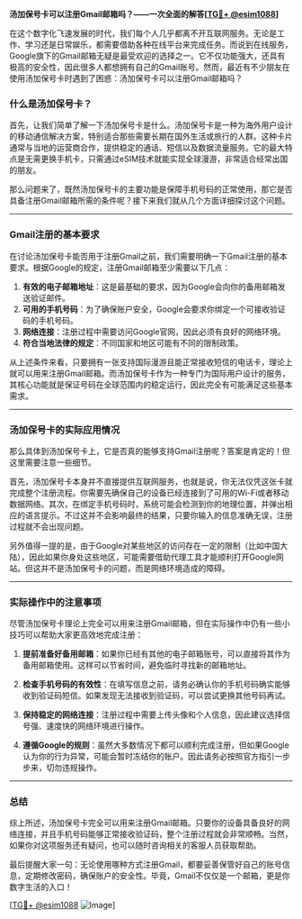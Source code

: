 **汤加保号卡可以注册Gmail邮箱吗？——一次全面的解答[[TG💪+ @esim1088](https://t.me/s/esim1088)]**

在这个数字化飞速发展的时代，我们每个人几乎都离不开互联网服务。无论是工作、学习还是日常娱乐，都需要借助各种在线平台来完成任务。而说到在线服务，Google旗下的Gmail邮箱无疑是最受欢迎的选择之一。它不仅功能强大，还具有极高的安全性，因此很多人都想拥有自己的Gmail账号。然而，最近有不少朋友在使用汤加保号卡时遇到了困惑：汤加保号卡可以注册Gmail邮箱吗？

### 什么是汤加保号卡？

首先，让我们简单了解一下汤加保号卡是什么。汤加保号卡是一种为海外用户设计的移动通信解决方案，特别适合那些需要长期在国外生活或旅行的人群。这种卡片通常与当地的运营商合作，提供稳定的通话、短信以及数据流量服务。它的最大特点是无需更换手机卡，只需通过eSIM技术就能实现全球漫游，非常适合经常出国的朋友。

那么问题来了，既然汤加保号卡的主要功能是保障手机号码的正常使用，那它是否具备注册Gmail邮箱所需的条件呢？接下来我们就从几个方面详细探讨这个问题。

---

### Gmail注册的基本要求

在讨论汤加保号卡能否用于注册Gmail之前，我们需要明确一下Gmail注册的基本要求。根据Google的规定，注册Gmail邮箱至少需要以下几点：

1. **有效的电子邮箱地址**：这是最基础的要求，因为Google会向你的备用邮箱发送验证邮件。
2. **可用的手机号码**：为了确保账户安全，Google会要求你绑定一个可接收验证码的手机号码。
3. **网络连接**：注册过程中需要访问Google官网，因此必须有良好的网络环境。
4. **符合当地法律的规定**：不同国家和地区可能有不同的限制政策。

从上述条件来看，只要拥有一张支持国际漫游且能正常接收短信的电话卡，理论上就可以用来注册Gmail邮箱。而汤加保号卡作为一种专门为国际用户设计的服务，其核心功能就是保证号码在全球范围内的稳定运行，因此完全有可能满足这些基本需求。

---

### 汤加保号卡的实际应用情况

那么具体到汤加保号卡上，它是否真的能够支持Gmail注册呢？答案是肯定的！但这里需要注意一些细节。

首先，汤加保号卡本身并不直接提供互联网服务，也就是说，你无法仅凭这张卡就完成整个注册流程。你需要先确保自己的设备已经连接到了可用的Wi-Fi或者移动数据网络。其次，在绑定手机号码时，系统可能会检测到你的地理位置，并弹出相应的语言提示。不过这并不会影响最终的结果，只要你输入的信息准确无误，注册过程就不会出现问题。

另外值得一提的是，由于Google对某些地区的访问存在一定的限制（比如中国大陆），因此如果你身处这些地区，可能需要借助代理工具才能顺利打开Google网站。但这并不是汤加保号卡的问题，而是网络环境造成的障碍。

---

### 实际操作中的注意事项

尽管汤加保号卡理论上完全可以用来注册Gmail邮箱，但在实际操作中仍有一些小技巧可以帮助大家更高效地完成注册：

1. **提前准备好备用邮箱**：如果你已经有其他的电子邮箱账号，可以直接将其作为备用邮箱使用。这样可以节省时间，避免临时寻找新的邮箱地址。
   
2. **检查手机号码的有效性**：在填写信息之前，请务必确认你的手机号码确实能够收到验证码短信。如果发现无法接收到验证码，可以尝试更换其他号码再试。

3. **保持稳定的网络连接**：注册过程中需要上传头像和个人信息，因此建议选择信号强、速度快的网络环境进行操作。

4. **遵循Google的规则**：虽然大多数情况下都可以顺利完成注册，但如果Google认为你的行为异常，可能会暂时冻结你的账户。因此请务必按照官方指引一步步来，切勿违规操作。

---

### 总结

综上所述，汤加保号卡完全可以用来注册Gmail邮箱。只要你的设备具备良好的网络连接，并且手机号码能够正常接收验证码，整个注册过程就会非常顺畅。当然，如果你对这项服务还有疑问，也可以随时咨询相关的客服人员获取帮助。

最后提醒大家一句：无论使用哪种方式注册Gmail，都要妥善保管好自己的账号信息，定期修改密码，确保账户的安全性。毕竟，Gmail不仅仅是一个邮箱，更是你数字生活的入口！

[[TG💪+ @esim1088](https://t.me/s/esim1088) ![Image](https://i.postimg.cc/4NQfJmqS/Snipaste-2025-05-13-00-14-12.png)]